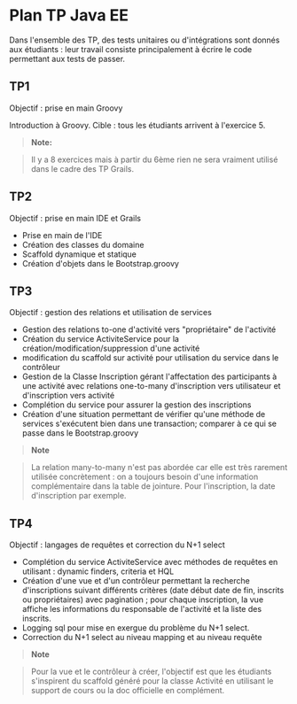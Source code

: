 Plan TP Java EE
===================

Dans l'ensemble des TP, des tests unitaires ou d'intégrations sont donnés aux étudiants : leur travail consiste principalement à écrire le code permettant aux tests de passer.

TP1
-----

Objectif : prise en main Groovy

Introduction à Groovy.
Cible : tous les étudiants arrivent à l'exercice 5.

> **Note:**

> Il y a 8 exercices mais à partir du 6ème rien ne sera vraiment utilisé dans le cadre des TP Grails.

TP2
-----

Objectif : prise en main IDE et Grails

- Prise en main de l'IDE
- Création des classes du domaine
- Scaffold dynamique et statique
- Création d'objets dans le Bootstrap.groovy

TP3
-----

Objectif : gestion des relations et utilisation de services

- Gestion des relations to-one d'activité vers "propriétaire" de l'activité
- Création du service ActiviteService pour la création/modification/suppression d'une activité
- modification du scaffold sur activité pour utilisation du service dans le contrôleur
- Gestion de la Classe Inscription gérant l'affectation des participants à une activité avec relations one-to-many d'inscription vers utilisateur et d'inscription vers activité
- Complétion du service pour assurer la gestion des inscriptions
- Création d'une situation permettant de vérifier qu'une méthode de services s'exécutent bien dans une transaction; comparer à ce qui se passe dans le Bootstrap.groovy

> **Note**

> La relation many-to-many n'est pas abordée car elle est très rarement utilisée concrètement : on a toujours besoin d'une
information complémentaire dans la table de jointure. Pour l'inscription, la date d'inscription par exemple.

TP4
----

Objectif : langages de requêtes et correction du N+1 select

- Complétion du service ActiviteService avec méthodes de requêtes en utilisant : dynamic finders, criteria et HQL
- Création d'une vue et d'un contrôleur permettant la recherche d'inscriptions suivant différents critères (date début date de fin, inscrits ou propriétaires) avec pagination ; pour chaque
inscription, la vue affiche les informations du responsable de l'activité et la liste des inscrits.
- Logging sql pour mise en exergue du problème du N+1 select.
- Correction du N+1 select au niveau mapping et au niveau requête

> **Note**

> Pour la vue et le contrôleur à créer, l'objectif est que les étudiants s'inspirent du scaffold généré pour la classe Activité en utilisant le support de cours ou la doc officielle en complément.
